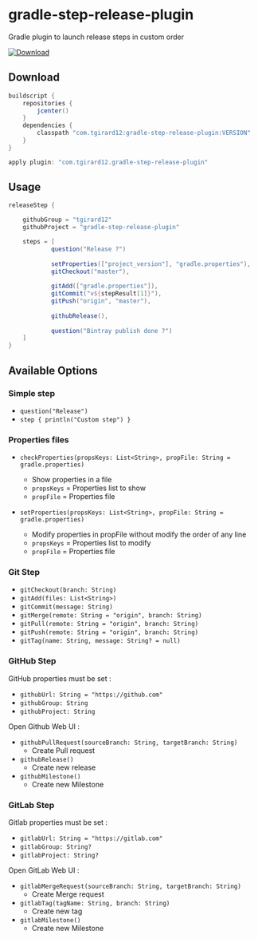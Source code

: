 # gradle-step-release-plugin
Gradle plugin to launch release steps in custom order

[![Download](https://api.bintray.com/packages/tgirard12/kotlin/gradle-step-release-plugin/images/download.svg) ](https://bintray.com/tgirard12/kotlin/gradle-step-release-plugin/_latestVersion)


## Download

```gradle
buildscript {
    repositories {
        jcenter()
    }
    dependencies {
        classpath "com.tgirard12:gradle-step-release-plugin:VERSION"
    }
}

apply plugin: "com.tgirard12.gradle-step-release-plugin"
```


## Usage

```gradle
releaseStep {

    githubGroup = "tgirard12"
    githubProject = "gradle-step-release-plugin"

    steps = [
            question("Release ?")
            
            setProperties(["project_version"], "gradle.properties"),
            gitCheckout("master"),
            
            gitAdd(["gradle.properties"]),
            gitCommit("v${stepResult[1]}"),
            gitPush("origin", "master"),
            
            githubRelease(),
            
            question("Bintray publish done ?")
    ]
}
```


## Available Options

### Simple step

- `question("Release")`
- `step { println("Custom step") }`


### Properties files

- `checkProperties(propsKeys: List<String>, propFile: String = gradle.properties)`
    - Show properties in a file
    - `propsKeys` = Properties list to show
    - `propFile` = Properties file
    
- `setProperties(propsKeys: List<String>, propFile: String = gradle.properties)`
    - Modify properties in propFile without modify the order of any line
    - `propsKeys` = Properties list to modify
    - `propFile` = Properties file
    

### Git Step

- `gitCheckout(branch: String)`
- `gitAdd(files: List<String>)`
- `gitCommit(message: String)`
- `gitMerge(remote: String = "origin", branch: String)`
- `gitPull(remote: String = "origin", branch: String)`
- `gitPush(remote: String = "origin", branch: String)`
- `gitTag(name: String, message: String? = null)`


### GitHub Step

GitHub properties must be set :

- `githubUrl: String = "https://github.com"`
- `githubGroup: String`
- `githubProject: String`

Open Github Web UI :

- `githubPullRequest(sourceBranch: String, targetBranch: String)`
    - Create Pull request
- `githubRelease()`
    - Create new release
- `githubMilestone()`
    - Create new Milestone


### GitLab Step

Gitlab properties must be set :

- `gitlabUrl: String = "https://gitlab.com"`
- `gitlabGroup: String?`
- `gitlabProject: String?`

Open GitLab Web UI :

- `gitlabMergeRequest(sourceBranch: String, targetBranch: String)`
    - Create Merge request
- `gitlabTag(tagName: String, branch: String)`
    - Create new tag
- `gitlabMilestone()`
    - Create new Milestone
